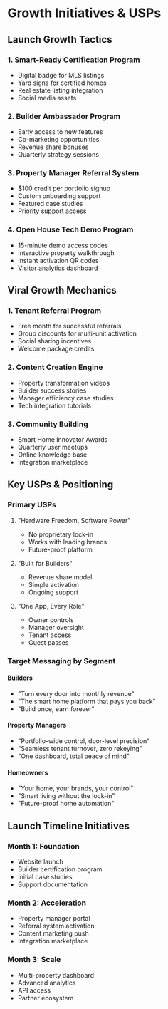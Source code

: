 # Growth Initiatives & USPs

## Launch Growth Tactics

### 1. Smart-Ready Certification Program
- Digital badge for MLS listings
- Yard signs for certified homes
- Real estate listing integration
- Social media assets

### 2. Builder Ambassador Program
- Early access to new features
- Co-marketing opportunities
- Revenue share bonuses
- Quarterly strategy sessions

### 3. Property Manager Referral System
- $100 credit per portfolio signup
- Custom onboarding support
- Featured case studies
- Priority support access

### 4. Open House Tech Demo Program
- 15-minute demo access codes
- Interactive property walkthrough
- Instant activation QR codes
- Visitor analytics dashboard

## Viral Growth Mechanics

### 1. Tenant Referral Program
- Free month for successful referrals
- Group discounts for multi-unit activation
- Social sharing incentives
- Welcome package credits

### 2. Content Creation Engine
- Property transformation videos
- Builder success stories
- Manager efficiency case studies
- Tech integration tutorials

### 3. Community Building
- Smart Home Innovator Awards
- Quarterly user meetups
- Online knowledge base
- Integration marketplace

## Key USPs & Positioning

### Primary USPs
1. "Hardware Freedom, Software Power"
   - No proprietary lock-in
   - Works with leading brands
   - Future-proof platform

2. "Built for Builders"
   - Revenue share model
   - Simple activation
   - Ongoing support

3. "One App, Every Role"
   - Owner controls
   - Manager oversight
   - Tenant access
   - Guest passes

### Target Messaging by Segment

#### Builders
- "Turn every door into monthly revenue"
- "The smart home platform that pays you back"
- "Build once, earn forever"

#### Property Managers
- "Portfolio-wide control, door-level precision"
- "Seamless tenant turnover, zero rekeying"
- "One dashboard, total peace of mind"

#### Homeowners
- "Your home, your brands, your control"
- "Smart living without the lock-in"
- "Future-proof home automation"

## Launch Timeline Initiatives

### Month 1: Foundation
- Website launch
- Builder certification program
- Initial case studies
- Support documentation

### Month 2: Acceleration
- Property manager portal
- Referral system activation
- Content marketing push
- Integration marketplace

### Month 3: Scale
- Multi-property dashboard
- Advanced analytics
- API access
- Partner ecosystem 